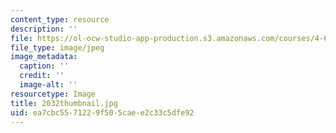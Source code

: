 ```yaml
---
content_type: resource
description: ''
file: https://ol-ocw-studio-app-production.s3.amazonaws.com/courses/4-614-religious-architecture-and-islamic-cultures-fall-2002/ea7cbc5571229f505caee2c33c5dfe92_2032thumbnail.jpg
file_type: image/jpeg
image_metadata:
  caption: ''
  credit: ''
  image-alt: ''
resourcetype: Image
title: 2032thumbnail.jpg
uid: ea7cbc55-7122-9f50-5cae-e2c33c5dfe92
---
```

